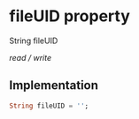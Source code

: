 


# fileUID property







String fileUID
  
_<span class="feature">read / write</span>_






## Implementation

```dart
String fileUID = '';
```







